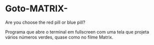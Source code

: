 # Goto-MATRIX-
Are you choose the red pill or blue pill?

Programa que abre o terminal em fullscreen com uma tela que projeta vários números verdes, quase como no filme Matrix.
